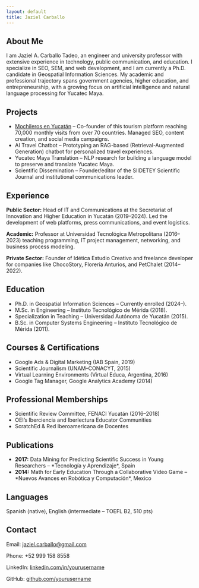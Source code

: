 ```yaml
---
layout: default
title: Jaziel Carballo
---
```




<section id="about-me">
  <h1>About Me</h1>
  <p>I am Jaziel A. Carballo Tadeo, an engineer and university professor with extensive experience in technology, public communication, and education. I specialize in SEO, SEM, and web development, and I am currently a Ph.D. candidate in Geospatial Information Sciences. My academic and professional trajectory spans government agencies, higher education, and entrepreneurship, with a growing focus on artificial intelligence and natural language processing for Yucatec Maya.</p>
</section>

<section id="projects">
  <h1>Projects</h1>
  <ul>
    <li><a href="https://mochilerosenyucatan.com">Mochileros en Yucatán</a> – Co-founder of this tourism platform reaching 70,000 monthly visits from over 70 countries. Managed SEO, content creation, and social media campaigns.</li>
    <li>AI Travel Chatbot – Prototyping an RAG-based (Retrieval-Augmented Generation) chatbot for personalized travel experiences.</li>
    <li>Yucatec Maya Translation – NLP research for building a language model to preserve and translate Yucatec Maya.</li>
    <li>Scientific Dissemination – Founder/editor of the SIIDETEY Scientific Journal and institutional communications leader.</li>
  </ul>
</section>

<section id="experience">
  <h1>Experience</h1>
  <p><strong>Public Sector:</strong> Head of IT and Communications at the Secretariat of Innovation and Higher Education in Yucatán (2019–2024). Led the development of web platforms, press communications, and event logistics. </p>
  <p><strong>Academic:</strong> Professor at Universidad Tecnológica Metropolitana (2016–2023) teaching programming, IT project management, networking, and business process modeling. </p>
  <p><strong>Private Sector:</strong> Founder of Idética Estudio Creativo and freelance developer for companies like ChocoStory, Florería Anturios, and PetChalet (2014–2022).</p>
</section>

<section id="education">
  <h1>Education</h1>
  <ul>
    <li>Ph.D. in Geospatial Information Sciences – Currently enrolled (2024–).</li>
    <li>M.Sc. in Engineering – Instituto Tecnológico de Mérida (2018).</li>
    <li>Specialization in Teaching – Universidad Autónoma de Yucatán (2015).</li>
    <li>B.Sc. in Computer Systems Engineering – Instituto Tecnológico de Mérida (2011).</li>
  </ul>
</section>

<section id="certifications">
  <h1>Courses & Certifications</h1>
  <ul>
    <li>Google Ads & Digital Marketing (IAB Spain, 2019)</li>
    <li>Scientific Journalism (UNAM–CONACYT, 2015)</li>
    <li>Virtual Learning Environments (Virtual Educa, Argentina, 2016)</li>
    <li>Google Tag Manager, Google Analytics Academy (2014)</li>
  </ul>
</section>

<section id="memberships">
  <h1>Professional Memberships</h1>
  <ul>
    <li>Scientific Review Committee, FENACI Yucatán (2016–2018)</li>
    <li>OEI’s Iberciencia and Iberlectura Educator Communities</li>
    <li>ScratchEd & Red Iberoamericana de Docentes</li>
  </ul>
</section>

<section id="publications">
  <h1>Publications</h1>
  <ul>
    <li><strong>2017:</strong> Data Mining for Predicting Scientific Success in Young Researchers – *Tecnología y Aprendizaje*, Spain</li>
    <li><strong>2014:</strong> Math for Early Education Through a Collaborative Video Game – *Nuevos Avances en Robótica y Computación*, Mexico</li>
  </ul>
</section>

<section id="languages">
  <h1>Languages</h1>
  <p>Spanish (native), English (intermediate – TOEFL B2, 510 pts)</p>
</section>

<section id="contact">
  <h1>Contact</h1>
  <p>Email: <a href="mailto:jaziel.carballo@gmail.com">jaziel.carballo@gmail.com</a></p>
  <p>Phone: +52 999 158 8558</p>
  <p>LinkedIn: <a href="https://linkedin.com/in/yourusername">linkedin.com/in/yourusername</a></p>
  <p>GitHub: <a href="https://github.com/yourusername">github.com/yourusername</a></p>
</section>

